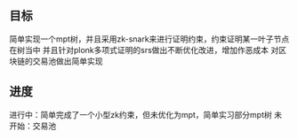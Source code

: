 ## 目标
简单实现一个mpt树，并且采用zk-snark来进行证明约束，约束证明某一叶子节点在树当中
并且针对plonk多项式证明的srs做出不断优化改进，增加作恶成本
对区块链的交易池做出简单实现

## 进度
进行中：简单完成了一个小型zk约束，但未优化为mpt，简单实习部分mpt树
未开始：交易池